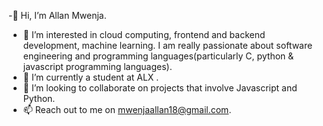 -👋 Hi, I’m Allan Mwenja.
- 👀 I’m interested in cloud computing, frontend and backend development, machine learning. I am really passionate about software engineering and programming languages(particularly C, 
  python & javascript programming languages).
- 🌱 I’m currently a student at ALX .
- 💞️ I’m looking to collaborate on projects that involve Javascript and Python.
- 📫 Reach out to me on mwenjaallan18@gmail.com.

<!---
mahianyuallan/mahianyuallan is a ✨ special ✨ repository because its `README.md` (this file) appears on your GitHub profile.
You can click the Preview link to take a look at your changes.
--->
